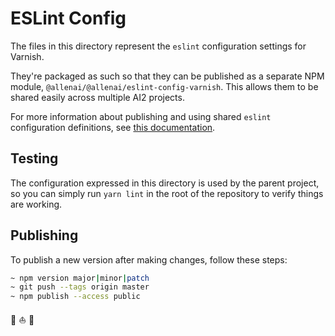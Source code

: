 # ESLint Config

The files in this directory represent the `eslint` configuration settings
for Varnish.

They're packaged as such so that they can be published as a separate NPM module,
`@allenai/@allenai/eslint-config-varnish`. This allows them to be shared easily
across multiple AI2 projects.

For more information about publishing and using shared `eslint` configuration
definitions, see [this documentation](https://eslint.org/docs/user-guide/configuring).

## Testing

The configuration expressed in this directory is used by the parent project,
so you can simply run `yarn lint` in the root of the repository to verify
things are working.

## Publishing

To publish a new version after making changes, follow these steps:

```bash
~ npm version major|minor|patch
~ git push --tags origin master
~ npm publish --access public
```

🤘 ⛵️ 🎨
